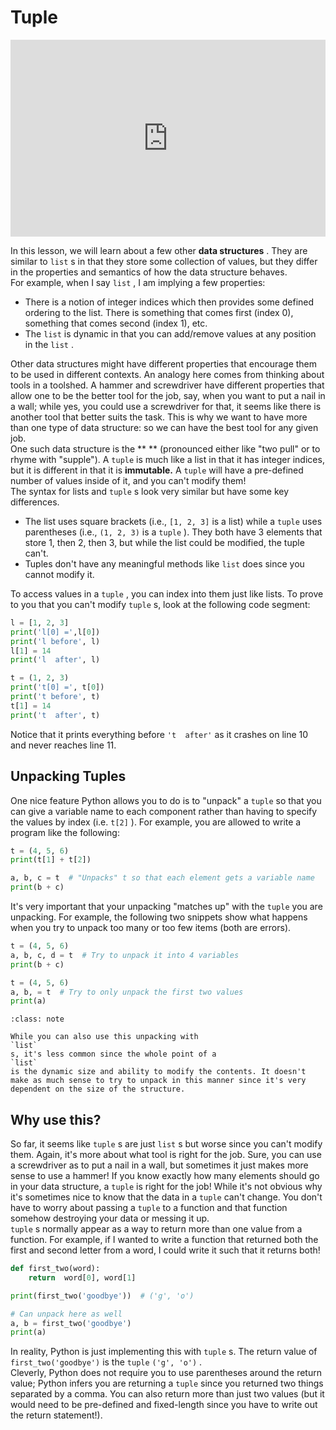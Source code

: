 # Tuple


<div style="position: relative; padding-bottom: 62.5%; height: 0;">
    <iframe src="https://www.loom.com/embed/d82da2364b0542b69f8bdb8aca4cfe40?sharedAppSource=personal_library" frameborder="0" webkitallowfullscreen mozallowfullscreen allowfullscreen style="position: absolute; top: 0; left: 0; width: 100%; height: 100%;"></iframe>
</div>

In this lesson, we will learn about a few other **data structures** . They are similar to `list` s in that they store some collection of values, but they differ in the properties and semantics of how the data structure behaves.  
For example, when I say `list` , I am implying a few properties:  
-  There is a notion of integer indices which then provides some defined ordering to the list. There is something that comes first (index 0), something that comes second (index 1), etc.  
-  The     `list`     is dynamic in that you can add/remove values at any position in the     `list`     .  

Other data structures might have different properties that encourage them to be used in different contexts. An analogy here comes from thinking about tools in a toolshed. A hammer and screwdriver have different properties that allow one to be the better tool for the job, say, when you want to put a nail in a wall; while yes, you could use a screwdriver for that, it seems like there is another tool that better suits the task. This is why we want to have more than one type of data structure: so we can have the best tool for any given job.  
One such data structure is the **
			** (pronounced either like "two pull" or to rhyme with "supple"). A `tuple` is much like a list in that it has integer indices, but it is different in that it is **immutable.** A `tuple` will have a pre-defined number of values inside of it, and you can't modify them!  
The syntax for lists and `tuple` s look very similar but have some key differences.  
-  The list uses square brackets (i.e.,     `[1, 2, 3]`     is a list) while a     `tuple`     uses parentheses (i.e.,     `(1, 2, 3)`     is a     `tuple`     ). They both have 3 elements that store 1, then 2, then 3, but while the list could be modified, the tuple can't.  
-  Tuples don't have any meaningful methods like     `list`     does since you cannot modify it.  

To access values in a `tuple` , you can index into them just like lists. To prove to you that you can't modify `tuple` s, look at the following code segment:  
```python
l = [1, 2, 3]
print('l[0] =',l[0])
print('l before', l)
l[1] = 14
print('l  after', l)

t = (1, 2, 3)
print('t[0] =', t[0])
print('t before', t)
t[1] = 14
print('t  after', t)
```

Notice that it prints everything before `'t  after'` as it crashes on line 10 and never reaches line 11.  
##  Unpacking Tuples  

One nice feature Python allows you to do is to "unpack" a `tuple` so that you can give a variable name to each component rather than having to specify the values by index (i.e. `t[2]` ). For example, you are allowed to write a program like the following:  
```python
t = (4, 5, 6)
print(t[1] + t[2])

a, b, c = t  # "Unpacks" t so that each element gets a variable name
print(b + c)
```

It's very important that your unpacking "matches up" with the `tuple` you are unpacking. For example, the following two snippets show what happens when you try to unpack too many or too few items (both are errors).  
```python
t = (4, 5, 6)
a, b, c, d = t  # Try to unpack it into 4 variables
print(b + c)
```

```python
t = (4, 5, 6)
a, b, = t  # Try to only unpack the first two values
print(a)
```


```{admonition} Note
:class: note

While you can also use this unpacking with
`list`
s, it's less common since the whole point of a
`list`
is the dynamic size and ability to modify the contents. It doesn't make as much sense to try to unpack in this manner since it's very dependent on the size of the structure.

```

##  Why use this?  

So far, it seems like `tuple` s are just `list` s but worse since you can't modify them. Again, it's more about what tool is right for the job. Sure, you can use a screwdriver as to put a nail in a wall, but sometimes it just makes more sense to use a hammer! If you know exactly how many elements should go in your data structure, a `tuple` is right for the job! While it's not obvious why it's sometimes nice to know that the data in a `tuple` can't change. You don't have to worry about passing a `tuple` to a function and that function somehow destroying your data or messing it up.  
`tuple` s normally appear as a way to return more than one value from a function. For example, if I wanted to write a function that returned both the first and second letter from a word, I could write it such that it returns both!  
```python
def first_two(word):
    return  word[0], word[1]

print(first_two('goodbye'))  # ('g', 'o')

# Can unpack here as well
a, b = first_two('goodbye')
print(a)
```

In reality, Python is just implementing this with `tuple` s. The return value of `first_two('goodbye')` is the `tuple`  `('g', 'o')` .  
Cleverly, Python does not require you to use parentheses around the return value; Python infers you are returning a `tuple` since you returned two things separated by a comma. You can also return more than just two values (but it would need to be pre-defined and fixed-length since you have to write out the return statement!).  
